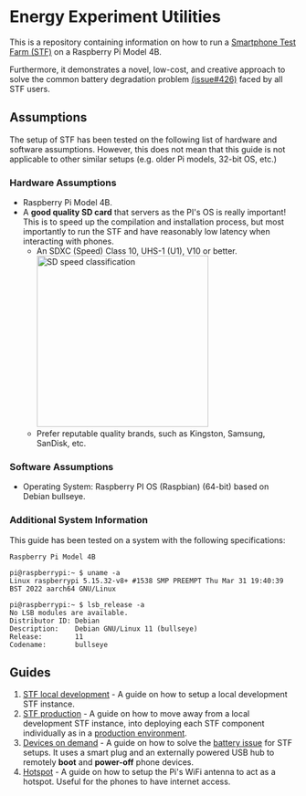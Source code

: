 # Energy Experiment Utilities

This is a repository containing information on how to run a [Smartphone Test Farm (STF)](https://github.com/DeviceFarmer/stf) on a Raspberry Pi Model 4B. 

Furthermore, it demonstrates a novel, low-cost, and creative approach to solve the common battery degradation problem [(issue#426)](https://github.com/openstf/stf/issues/426) faced by all STF users.

## Assumptions

The setup of STF has been tested on the following list of hardware and software assumptions. However, this does not mean that this guide is not applicable to other similar setups (e.g. older Pi models, 32-bit OS, etc.)

### Hardware Assumptions

* Raspberry Pi Model 4B.
* A **good quality SD card** that servers as the PI's OS is really important! This is to speed up the compilation and installation process, but most importantly to run the STF and have reasonably low latency when interacting with phones.
  * An SDXC (Speed) Class 10, UHS-1 (U1), V10 or better.<br /><img src="https://static1.anpoimages.com/wordpress/wp-content/uploads/2017/05/nexus2cee_video_speed-class_01.jpg" alt="SD speed classification" width="300"/>
  * Prefer reputable quality brands, such as Kingston, Samsung, SanDisk, etc.

### Software Assumptions

* Operating System: Raspberry PI OS (Raspbian) (64-bit) based on Debian bullseye.

### Additional System Information

This guide has been tested on a system with the following specifications:

```log
Raspberry Pi Model 4B

pi@raspberrypi:~ $ uname -a
Linux raspberrypi 5.15.32-v8+ #1538 SMP PREEMPT Thu Mar 31 19:40:39 BST 2022 aarch64 GNU/Linux

pi@raspberrypi:~ $ lsb_release -a
No LSB modules are available.
Distributor ID: Debian
Description:    Debian GNU/Linux 11 (bullseye)
Release:        11
Codename:       bullseye
```

## Guides

1. [STF local development](STF.md) - A guide on how to setup a local development STF instance.
2. [STF production](STF-production/README.md) - A guide on how to move away from a local development STF instance, into deploying each STF component individually as in a [production environment](https://github.com/DeviceFarmer/stf/blob/master/doc/DEPLOYMENT.md).
3. [Devices on demand](devices-ondemand/README.md) - A guide on how to solve the [battery issue](https://github.com/openstf/stf/issues/426) for STF setups. It uses a smart plug and an externally powered USB hub to remotely **boot** and **power-off** phone devices.
4. [Hotspot](hotspot/README.md)  - A guide on how to setup the Pi's WiFi antenna to act as a hotspot. Useful for the phones to have internet access.
